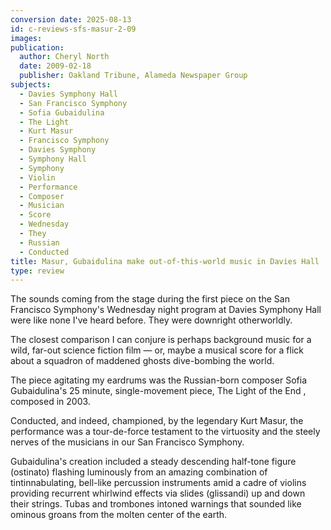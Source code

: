 ```yaml
---
conversion date: 2025-08-13
id: c-reviews-sfs-masur-2-09
images:
publication:
  author: Cheryl North
  date: 2009-02-18
  publisher: Oakland Tribune, Alameda Newspaper Group
subjects:
  - Davies Symphony Hall
  - San Francisco Symphony
  - Sofia Gubaidulina
  - The Light
  - Kurt Masur
  - Francisco Symphony
  - Davies Symphony
  - Symphony Hall
  - Symphony
  - Violin
  - Performance
  - Composer
  - Musician
  - Score
  - Wednesday
  - They
  - Russian
  - Conducted
title: Masur, Gubaidulina make out-of-this-world music in Davies Hall
type: review
---
```


The sounds coming from the stage during the first piece on the San Francisco Symphony's Wednesday night program at Davies Symphony Hall were like none I've heard before. They were downright otherworldly.

The closest comparison I can conjure is perhaps background music for a wild, far-out science fiction film — or, maybe a musical score for a flick about a squadron of maddened ghosts dive-bombing the world.

The piece agitating my eardrums was the Russian-born composer Sofia Gubaidulina's 25 minute, single-movement piece,  The Light of the End , composed in 2003.

Conducted, and indeed, championed, by the legendary Kurt Masur, the performance was a tour-de-force testament to the virtuosity and the steely nerves of the musicians in our San Francisco Symphony.

Gubaidulina's creation included a steady descending half-tone figure (ostinato) flashing luminously from an amazing combination of tintinnabulating, bell-like percussion instruments amid a cadre of violins providing recurrent whirlwind effects via slides (glissandi) up and down their strings. Tubas and trombones intoned warnings that sounded like ominous groans from the molten center of the earth.
